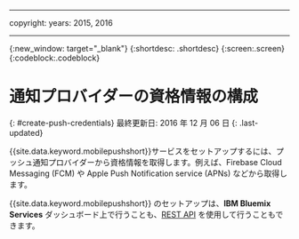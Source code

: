 
---

copyright:
 years: 2015, 2016

---

{:new_window: target="_blank"}
{:shortdesc: .shortdesc}
{:screen:.screen}
{:codeblock:.codeblock}

# 通知プロバイダーの資格情報の構成
{: #create-push-credentials}
最終更新日: 2016 年 12 月 06 日
{: .last-updated}

{{site.data.keyword.mobilepushshort}}サービスをセットアップするには、プッシュ通知プロバイダーから資格情報を取得します。例えば、Firebase Cloud Messaging (FCM) や Apple Push Notification service (APNs) などから取得します。 

{{site.data.keyword.mobilepushshort}} のセットアップは、**IBM Bluemix Services** ダッシュボード上で行うことも、[REST API](https://mobile.{DomainName}/imfpush/) を使用して行うこともできます。
